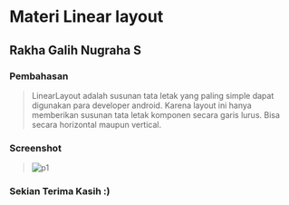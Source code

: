 # Materi Linear layout
## Rakha Galih Nugraha S
### Pembahasan
> LinearLayout adalah susunan tata letak yang paling simple dapat digunakan para
developer android. Karena layout ini hanya memberikan susunan tata letak komponen secara
garis lurus. Bisa secara horizontal maupun vertical.
### Screenshot
> ![p1](https://user-images.githubusercontent.com/54633534/107318497-7cd46180-6acf-11eb-8b78-bc70f5f591e5.jpg)
### Sekian Terima Kasih :)
